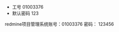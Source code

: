 

<!-- 你的工号 01003376 ERP默认密码123 -->



* 工号 01003376
* 默认密码 123





redmine项目管理系统账号：01003376 密码： 123456